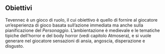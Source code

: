 ## Obiettivi

Tevennec è un gioco di ruolo, il cui obiettivo è quello di fornire al giocatore un’esperienza di gioco basata sull’azione immediata ma anche sulla pianificazione del _Personaggio_. L’ambientazione è medievale e le tematiche tipiche dell’horror e del body horror \(vedi capitolo Atmosera\), e si vuole generare nel giocatore sensazioni di ansia, angoscia, disperazione e disgusto.


